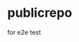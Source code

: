 # publicrepo
for e2e test


































































































































































































































































































































































































































































































































































































































































































































































































































































































































































































































































































































































































































































































































































































































































































































































































































































































































